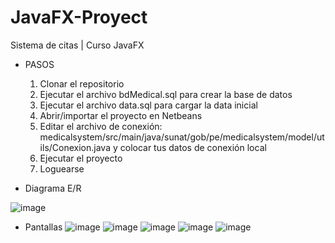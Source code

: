 # JavaFX-Proyect
Sistema de citas | Curso JavaFX

+ PASOS
	1. Clonar el repositorio
	2. Ejecutar el archivo bdMedical.sql para crear la base de datos
	3. Ejecutar el archivo data.sql para cargar la data inicial
	4. Abrir/importar el proyecto en Netbeans 
	5. Editar el archivo de conexión: medicalsystem/src/main/java/sunat/gob/pe/medicalsystem/model/utils/Conexion.java 
		y colocar tus datos de conexión local
	6. Ejecutar el proyecto
	7. Loguearse


+ Diagrama E/R


![image](https://github.com/p-zamora/JavaFX-Proyect/assets/56277246/4d906a97-2fe0-4a52-b4de-786aaeebcf9a)


+ Pantallas 
![image](https://github.com/p-zamora/JavaFX-Proyect/assets/56277246/8d807918-f895-49a9-91a9-9ce4573ba377)
![image](https://github.com/p-zamora/JavaFX-Proyect/assets/56277246/0bbae059-f826-4348-9de8-40e8c0237c41)
![image](https://github.com/p-zamora/JavaFX-Proyect/assets/56277246/a55ed730-3435-4bcb-87ff-474a191b04bd)
![image](https://github.com/p-zamora/JavaFX-Proyect/assets/56277246/2161cd0a-c107-443a-a595-2f3239ac0837)
![image](https://github.com/p-zamora/JavaFX-Proyect/assets/56277246/0443328b-5c1f-4ae2-ae7a-fb69bb087878)

